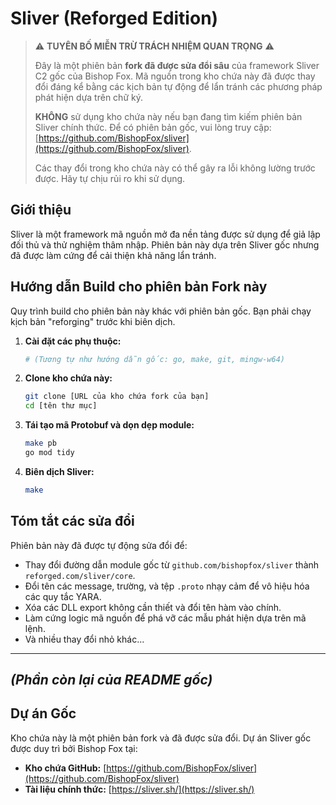 # Sliver (Reforged Edition)

> ⚠️ **TUYÊN BỐ MIỄN TRỪ TRÁCH NHIỆM QUAN TRỌNG** ⚠️
>
> Đây là một phiên bản **fork đã được sửa đổi sâu** của framework Sliver C2 gốc của Bishop Fox. Mã nguồn trong kho chứa này đã được thay đổi đáng kể bằng các kịch bản tự động để lẩn tránh các phương pháp phát hiện dựa trên chữ ký.
>
> **KHÔNG** sử dụng kho chứa này nếu bạn đang tìm kiếm phiên bản Sliver chính thức. Để có phiên bản gốc, vui lòng truy cập: [https://github.com/BishopFox/sliver](https://github.com/BishopFox/sliver).
>
> Các thay đổi trong kho chứa này có thể gây ra lỗi không lường trước được. Hãy tự chịu rủi ro khi sử dụng.

## Giới thiệu

Sliver là một framework mã nguồn mở đa nền tảng được sử dụng để giả lập đối thủ và thử nghiệm thâm nhập. Phiên bản này dựa trên Sliver gốc nhưng đã được làm cứng để cải thiện khả năng lẩn tránh.

## Hướng dẫn Build cho phiên bản Fork này

Quy trình build cho phiên bản này khác với phiên bản gốc. Bạn phải chạy kịch bản "reforging" trước khi biên dịch.

1.  **Cài đặt các phụ thuộc:**
    ```bash
    # (Tương tự như hướng dẫn gốc: go, make, git, mingw-w64)
    ```

2.  **Clone kho chứa này:**
    ```bash
    git clone [URL của kho chứa fork của bạn]
    cd [tên thư mục]
    ```

3.  **Tái tạo mã Protobuf và dọn dẹp module:**
    ```bash
    make pb
    go mod tidy
    ```

4.  **Biên dịch Sliver:**
    ```bash
    make
    ```

## Tóm tắt các sửa đổi

Phiên bản này đã được tự động sửa đổi để:
*   Thay đổi đường dẫn module gốc từ `github.com/bishopfox/sliver` thành `reforged.com/sliver/core`.
*   Đổi tên các message, trường, và tệp `.proto` nhạy cảm để vô hiệu hóa các quy tắc YARA.
*   Xóa các DLL export không cần thiết và đổi tên hàm vào chính.
*   Làm cứng logic mã nguồn để phá vỡ các mẫu phát hiện dựa trên mã lệnh.
*   Và nhiều thay đổi nhỏ khác...

---
*(Phần còn lại của README gốc)*
---

## Dự án Gốc

Kho chứa này là một phiên bản fork và đã được sửa đổi. Dự án Sliver gốc được duy trì bởi Bishop Fox tại:
*   **Kho chứa GitHub:** [https://github.com/BishopFox/sliver](https://github.com/BishopFox/sliver)
*   **Tài liệu chính thức:** [https://sliver.sh/](https://sliver.sh/)